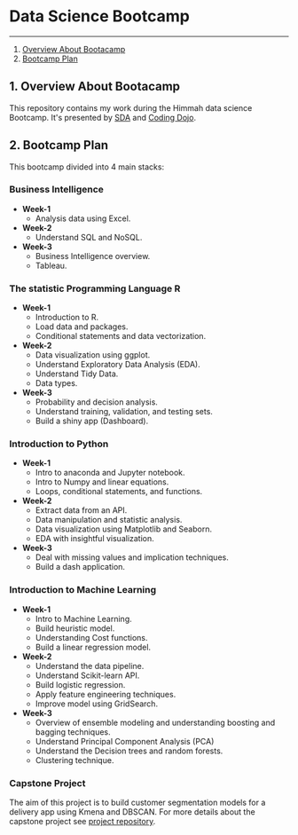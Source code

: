 # Data Science Bootcamp

------
1. [Overview About Bootacamp](#Overview)
2. [Bootcamp Plan](#Plan)


## 1. Overview About Bootacamp<a name="Overview"></a> 
This repository contains my work during the Himmah data science Bootcamp. It's presented by [SDA](https://sda.edu.sa/) and [Coding Dojo](https://www.codingdojo.com/).

## 2. Bootcamp Plan <a name="Plan"></a>
This bootcamp divided  into 4 main stacks: 

### **Business Intelligence**
- **Week-1**
    - Analysis data using Excel.
- **Week-2**
    - Understand SQL and NoSQL.
- **Week-3**
    - Business Intelligence overview.
    - Tableau.

### The statistic Programming Language R
- **Week-1**
    - Introduction to R.
    - Load data and packages.
    - Conditional statements and data vectorization.
- **Week-2**
    - Data visualization using ggplot.
    - Understand Exploratory Data Analysis (EDA).
    - Understand Tidy Data.
    - Data types.
- **Week-3**
    - Probability and decision analysis.
    - Understand training, validation, and testing sets.
    - Build a shiny app (Dashboard).

### Introduction to Python
- **Week-1**
    - Intro to anaconda and Jupyter notebook.
    - Intro to Numpy and linear equations.
    - Loops, conditional statements, and functions.
- **Week-2**
    - Extract data from an API.
    - Data manipulation and statistic analysis.
    - Data visualization using Matplotlib and Seaborn.
    - EDA with insightful visualization.
- **Week-3**
    - Deal with missing values and implication techniques.
    - Build a dash application.

### Introduction to Machine Learning
- **Week-1**
    - Intro to Machine Learning.
    - Build heuristic model.
    - Understanding Cost functions.
    - Build a linear regression model.
- **Week-2**
    - Understand the data pipeline.
    - Understand Scikit-learn API.
    - Build logistic regression.
    - Apply feature engineering techniques.
    - Improve model using GridSearch.
- **Week-3**
    - Overview of ensemble modeling and understanding boosting and bagging techniques.
    - Understand Principal Component Analysis (PCA)
    - Understand the Decision trees and random forests.
    - Clustering technique.


### Capstone Project

The aim of this project is to build customer segmentation models for a delivery app using Kmena and DBSCAN. For more details about the capstone project see [project repository](https://github.com/ZarahShibli/Customers-Segmentation).
